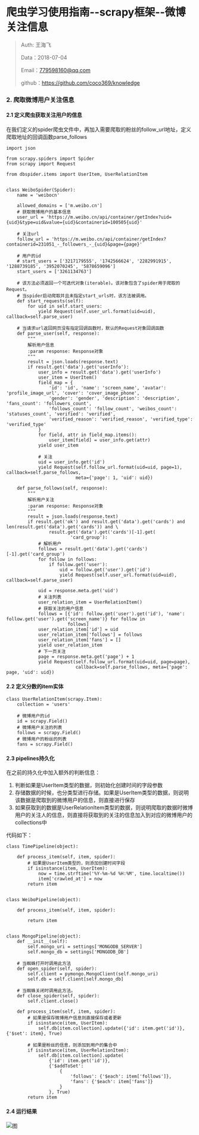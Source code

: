 
# 爬虫学习使用指南--scrapy框架--微博关注信息

>Auth: 王海飞
>
>Data：2018-07-04
>
>Email：779598160@qq.com
>
>github：https://github.com/coco369/knowledge 

### 2. 爬取微博用户关注信息

#### 2.1 定义爬虫获取关注用户的信息

在我们定义的spider爬虫文件中，再加入需要爬取的粉丝的follow_url地址，定义爬取地址的回调函数parse_follows


	import json
	
	from scrapy.spiders import Spider
	from scrapy import Request
	
	from dbspider.items import UserItem, UserRelationItem
	
	
	class WeiboSpider(Spider):
	    name = 'weibocn'
	
	    allowed_domains = ['m.weibo.cn']
	    # 获取微博用户的基本信息
	    user_url = 'https://m.weibo.cn/api/container/getIndex?uid={uid}&type=uid&value={uid}&containerid=100505{uid}'
	
	    # 关注url
	    follow_url = 'https://m.weibo.cn/api/container/getIndex?containerid=231051_-_followers_-_{uid}&page={page}'
	
	    # 用户的id
	    # start_users = ['3217179555', '1742566624', '2282991915', '1288739185', '3952070245', '5878659096']
	    start_users = ['3261134763']
	
	    # 该方法必须返回一个可迭代对象(iterable)。该对象包含了spider用于爬取的Request。
	    # 当spider启动爬取并且未指定start_urls时，该方法被调用。
	    def start_requests(self):
	        for uid in self.start_users:
	            yield Request(self.user_url.format(uid=uid), callback=self.parse_user)
	
	    # 当请求url返回网页没有指定回调函数时，默认的Request对象回调函数
	    def parse_user(self, response):
	        """
	        解析用户信息
	        :param response: Response对象
	        """
	        result = json.loads(response.text)
	        if result.get('data').get('userInfo'):
	            user_info = result.get('data').get('userInfo')
	            user_item = UserItem()
	            field_map = {
	                'id': 'id', 'name': 'screen_name', 'avatar': 'profile_image_url', 'cover': 'cover_image_phone',
	                'gender': 'gender', 'description': 'description', 'fans_count': 'followers_count',
	                'follows_count': 'follow_count', 'weibos_count': 'statuses_count', 'verified': 'verified',
	                'verified_reason': 'verified_reason', 'verified_type': 'verified_type'
	            }
	            for field, attr in field_map.items():
	                user_item[field] = user_info.get(attr)
	            yield user_item
	
	            # 关注
	            uid = user_info.get('id')
	            yield Request(self.follow_url.format(uid=uid, page=1), callback=self.parse_follows,
	                          meta={'page': 1, 'uid': uid})
	
	    def parse_follows(self, response):
	        """
	        解析用户关注
	        :param response: Response对象
	        """
	        result = json.loads(response.text)
	        if result.get('ok') and result.get('data').get('cards') and len(result.get('data').get('cards')) and \
	                result.get('data').get('cards')[-1].get(
	                        'card_group'):
	            # 解析用户
	            follows = result.get('data').get('cards')[-1].get('card_group')
	            for follow in follows:
	                if follow.get('user'):
	                    uid = follow.get('user').get('id')
	                    yield Request(self.user_url.format(uid=uid), callback=self.parse_user)
	
	            uid = response.meta.get('uid')
	            # 关注列表
	            user_relation_item = UserRelationItem()
	            # 获取关注的用户信息
	            follows = [{'id': follow.get('user').get('id'), 'name': follow.get('user').get('screen_name')} for follow in
	                       follows]
	            user_relation_item['id'] = uid
	            user_relation_item['follows'] = follows
	            user_relation_item['fans'] = []
	            yield user_relation_item
	            # 下一页关注
	            page = response.meta.get('page') + 1
	            yield Request(self.follow_url.format(uid=uid, page=page),
	                          callback=self.parse_follows, meta={'page': page, 'uid': uid})
	
	

#### 2.2 定义分数的item实体

	
	class UserRelationItem(scrapy.Item):
	    collection = 'users'
		
		# 微博用户的id
	    id = scrapy.Field()
		# 微博用户关注的列表
	    follows = scrapy.Field()
		# 微博用户的粉丝的列表
	    fans = scrapy.Field()

#### 2.3 pipelines持久化

在之前的持久化中加入额外的判断信息：

1. 判断如果是UserItem类型的数据，则初始化创建时间的字段参数
2. 存储数据的时候，也分类型进行存储。如果是UserItem类型的数据，则说明该数据是爬取到的微博用户的信息，则直接进行保存
3. 如果获取到的数据是UserRelationItem类型的数据，则说明爬取的数据时微博用户的关注人的信息，则直接将获取到的关注的信息加入到对应的微博用户的collections中

代码如下：

	class TimePipeline(object):
	
	    def process_item(self, item, spider):
	        # 如果是UserItem类型的，则添加创建时间字段
	        if isinstance(item, UserItem):
	            now = time.strftime('%Y-%m-%d %H:%M', time.localtime())
	            item['crawled_at'] = now
	        return item
	
	
	class WeiboPipeline(object):
	
	    def process_item(self, item, spider):
	
	        return item
	
	
	class MongoPipeline(object):
	    def __init__(self):
	        self.mongo_uri = settings['MONGODB_SERVER']
	        self.mongo_db = settings['MONGODB_DB']
	
	    # 当蜘蛛打开时调用此方法
	    def open_spider(self, spider):
	        self.client = pymongo.MongoClient(self.mongo_uri)
	        self.db = self.client[self.mongo_db]
	
	    # 当蜘蛛关闭时调用此方法。
	    def close_spider(self, spider):
	        self.client.close()
	
	    def process_item(self, item, spider):
	        # 如果是保存微博用户信息则直接保存或者更新
	        if isinstance(item, UserItem):
	            self.db[item.collection].update({'id': item.get('id')}, {'$set': item}, True)
	
	        # 如果是粉丝的信息，则添加到用户的集合中
	        if isinstance(item, UserRelationItem):
	            self.db[item.collection].update(
	                {'id': item.get('id')},
	                {'$addToSet':
	                    {
	                        'follows': {'$each': item['follows']},
	                        'fans': {'$each': item['fans']}
	                    }
	                }, True)
	        return item

#### 2.4 运行结果

![图](images/scrapy_weibo_follwser_api_info_result.png)

